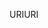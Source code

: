 <span data-ttu-id="c4ab1-101">URI</span><span class="sxs-lookup"><span data-stu-id="c4ab1-101">URI</span></span>